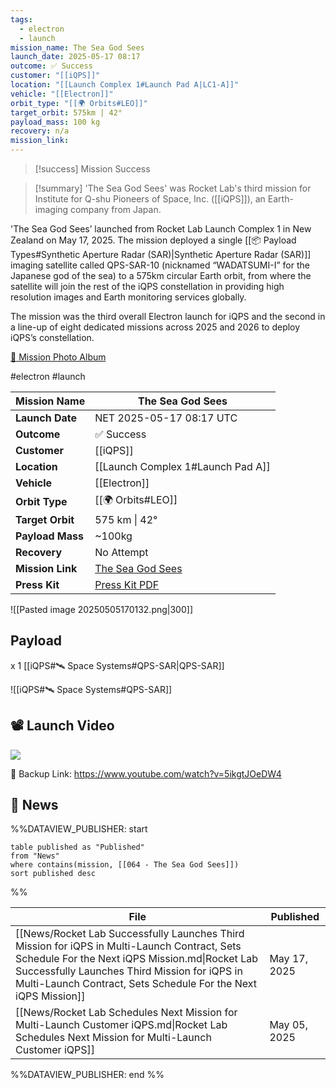 ```yaml
---
tags:
  - electron
  - launch
mission_name: The Sea God Sees
launch_date: 2025-05-17 08:17
outcome: ✅ Success
customer: "[[iQPS]]"
location: "[[Launch Complex 1#Launch Pad A|LC1-A]]"
vehicle: "[[Electron]]"
orbit_type: "[[🌍 Orbits#LEO]]"
target_orbit: 575km | 42°
payload_mass: 100 kg
recovery: n/a
mission_link:
---
```


>[!success] Mission Success

>[!summary]
'The Sea God Sees' was Rocket Lab's third mission for Institute for Q-shu Pioneers of Space, Inc. ([[iQPS]]), an Earth-imaging company from Japan.
>
'The Sea God Sees’ launched from Rocket Lab Launch Complex 1 in New Zealand on May 17, 2025. The mission deployed a single [[📦 Payload Types#Synthetic Aperture Radar (SAR)|Synthetic Aperture Radar (SAR)]] imaging satellite called QPS-SAR-10 (nicknamed “WADATSUMI-I” for the Japanese god of the sea) to a 575km circular Earth orbit, from where the satellite will join the rest of the iQPS constellation in providing high resolution images and Earth monitoring services globally.
>
The mission was the third overall Electron launch for iQPS and the second in a line-up of eight dedicated missions across 2025 and 2026 to deploy iQPS’s constellation. 
>
[📸 Mission Photo Album](https://www.flickr.com/photos/rocketlab/albums/72177720326183963/)


#electron #launch

| **Mission Name** | The Sea God Sees                                                                                 |
| ---------------- | ------------------------------------------------------------------------------------------------ |
| **Launch Date**  | NET 2025-05-17 08:17 UTC                                                                         |
| **Outcome**      | ✅ Success                                                                                        |
| **Customer**     | [[iQPS]]                                                                                         |
| **Location**     | [[Launch Complex 1#Launch Pad A]]                                                                |
| **Vehicle**      | [[Electron]]                                                                                     |
| **Orbit Type**   | [[🌍 Orbits#LEO]]                                                                                |
| **Target Orbit** | 575 km &#124; 42°                                                                                |
| **Payload Mass** | ~100kg                                                                                           |
| **Recovery**     | No Attempt                                                                                       |
| **Mission Link** | [The Sea God Sees](https://www.rocketlabusa.com/missions/missions-launched/the-sea-god-sees/)    |
| **Press Kit**    | [Press Kit PDF](https://rocketlabcorp.com/assets/Uploads/F64-iQPS-Presskit-The-Sea-God-Sees.pdf) |

![[Pasted image 20250505170132.png|300]]

## Payload

x 1 [[iQPS#🛰️ Space Systems#QPS-SAR|QPS-SAR]]

![[iQPS#🛰️ Space Systems#QPS-SAR]]


## 📽️ Launch Video

![](https://www.youtube.com/watch?v=5ikgtJOeDW4)

🔗 Backup Link: https://www.youtube.com/watch?v=5ikgtJOeDW4

## 📰 News

%%DATAVIEW_PUBLISHER: start
```
table published as "Published"
from "News"
where contains(mission, [[064 - The Sea God Sees]])
sort published desc
```
%%

| File                                                                                                                                                                                                                                                             | Published    |
| ---------------------------------------------------------------------------------------------------------------------------------------------------------------------------------------------------------------------------------------------------------------- | ------------ |
| [[News/Rocket Lab Successfully Launches Third Mission for iQPS in Multi-Launch Contract, Sets Schedule For the Next iQPS Mission.md\|Rocket Lab Successfully Launches Third Mission for iQPS in Multi-Launch Contract, Sets Schedule For the Next iQPS Mission]] | May 17, 2025 |
| [[News/Rocket Lab Schedules Next Mission for  Multi-Launch Customer iQPS.md\|Rocket Lab Schedules Next Mission for  Multi-Launch Customer iQPS]]                                                                                                                 | May 05, 2025 |

%%DATAVIEW_PUBLISHER: end %%

